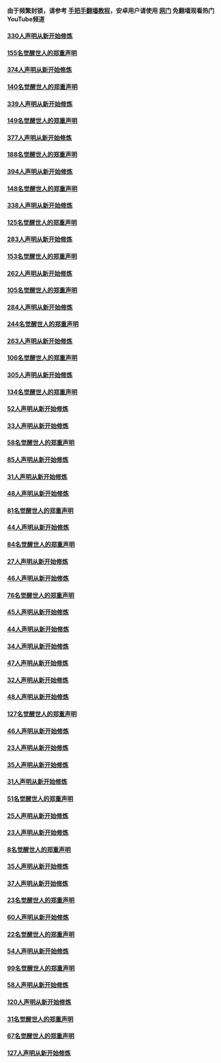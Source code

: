 #### 由于频繁封锁，请参考 [手把手翻墙教程](https://github.com/gfw-breaker/guides/wiki/)，安卓用户请使用 [网门](https://github.com/gfw-breaker/nogfw/blob/master/dl.md?t=05270301) 免翻墙观看热门YouTube频道 

#### [330人声明从新开始修炼](../pages/91/426139.md?t=05270301) 

#### [155名觉醒世人的郑重声明](../pages/91/426138.md?t=05270301) 

#### [374人声明从新开始修炼](../pages/91/425811.md?t=05270301) 

#### [140名觉醒世人的郑重声明](../pages/91/425810.md?t=05270301) 

#### [339人声明从新开始修炼](../pages/91/425690.md?t=05270301) 

#### [149名觉醒世人的郑重声明](../pages/91/425689.md?t=05270301) 

#### [377人声明从新开始修炼](../pages/91/424867.md?t=05270301) 

#### [188名觉醒世人的郑重声明](../pages/91/424866.md?t=05270301) 

#### [394人声明从新开始修炼](../pages/91/423914.md?t=05270301) 

#### [148名觉醒世人的郑重声明](../pages/91/423913.md?t=05270301) 

#### [338人声明从新开始修炼](../pages/91/423540.md?t=05270301) 

#### [125名觉醒世人的郑重声明](../pages/91/423539.md?t=05270301) 

#### [283人声明从新开始修炼](../pages/91/423296.md?t=05270301) 

#### [153名觉醒世人的郑重声明](../pages/91/423295.md?t=05270301) 

#### [262人声明从新开始修炼](../pages/91/423004.md?t=05270301) 

#### [105名觉醒世人的郑重声明](../pages/91/423003.md?t=05270301) 

#### [284人声明从新开始修炼](../pages/91/422707.md?t=05270301) 

#### [244名觉醒世人的郑重声明](../pages/91/422706.md?t=05270301) 

#### [263人声明从新开始修炼](../pages/91/422553.md?t=05270301) 

#### [106名觉醒世人的郑重声明](../pages/91/422552.md?t=05270301) 

#### [305人声明从新开始修炼](../pages/91/422153.md?t=05270301) 

#### [134名觉醒世人的郑重声明](../pages/91/422152.md?t=05270301) 

#### [52人声明从新开始修炼](../pages/91/421846.md?t=05270301) 

#### [33人声明从新开始修炼](../pages/91/421804.md?t=05270301) 

#### [58名觉醒世人的郑重声明](../pages/91/421845.md?t=05270301) 

#### [85人声明从新开始修炼](../pages/91/421769.md?t=05270301) 

#### [31人声明从新开始修炼](../pages/91/421763.md?t=05270301) 

#### [48人声明从新开始修炼](../pages/91/421605.md?t=05270301) 

#### [81名觉醒世人的郑重声明](../pages/91/421656.md?t=05270301) 

#### [44人声明从新开始修炼](../pages/91/421544.md?t=05270301) 

#### [84名觉醒世人的郑重声明](../pages/91/421543.md?t=05270301) 

#### [27人声明从新开始修炼](../pages/91/421465.md?t=05270301) 

#### [46人声明从新开始修炼](../pages/91/421454.md?t=05270301) 

#### [76名觉醒世人的郑重声明](../pages/91/421453.md?t=05270301) 

#### [45人声明从新开始修炼](../pages/91/421452.md?t=05270301) 

#### [44人声明从新开始修炼](../pages/91/421422.md?t=05270301) 

#### [34人声明从新开始修炼](../pages/91/421322.md?t=05270301) 

#### [47人声明从新开始修炼](../pages/91/421264.md?t=05270301) 

#### [32人声明从新开始修炼](../pages/91/421225.md?t=05270301) 

#### [48人声明从新开始修炼](../pages/91/421202.md?t=05270301) 

#### [127名觉醒世人的郑重声明](../pages/91/421224.md?t=05270301) 

#### [46人声明从新开始修炼](../pages/91/421203.md?t=05270301) 

#### [23人声明从新开始修炼](../pages/91/421138.md?t=05270301) 

#### [35人声明从新开始修炼](../pages/91/421122.md?t=05270301) 

#### [31人声明从新开始修炼](../pages/91/421081.md?t=05270301) 

#### [51名觉醒世人的郑重声明](../pages/91/421080.md?t=05270301) 

#### [25人声明从新开始修炼](../pages/91/421020.md?t=05270301) 

#### [23人声明从新开始修炼](../pages/91/420884.md?t=05270301) 

#### [8名觉醒世人的郑重声明](../pages/91/420883.md?t=05270301) 

#### [35人声明从新开始修炼](../pages/91/420809.md?t=05270301) 

#### [37人声明从新开始修炼](../pages/91/420766.md?t=05270301) 

#### [23名觉醒世人的郑重声明](../pages/91/420765.md?t=05270301) 

#### [60人声明从新开始修炼](../pages/91/420727.md?t=05270301) 

#### [22名觉醒世人的郑重声明](../pages/91/420726.md?t=05270301) 

#### [54人声明从新开始修炼](../pages/91/420529.md?t=05270301) 

#### [99名觉醒世人的郑重声明](../pages/91/420528.md?t=05270301) 

#### [58人声明从新开始修炼](../pages/91/420198.md?t=05270301) 

#### [120人声明从新开始修炼](../pages/91/420141.md?t=05270301) 

#### [31名觉醒世人的郑重声明](../pages/91/420197.md?t=05270301) 

#### [67名觉醒世人的郑重声明](../pages/91/420140.md?t=05270301) 

#### [127人声明从新开始修炼](../pages/91/420082.md?t=05270301) 


